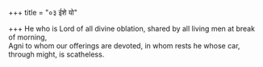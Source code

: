 +++
title = "०३ ईशे यो"

+++
He who is Lord of all divine oblation, shared by all living men at break of morning,  
     Agni to whom our offerings are devoted, in whom rests he whose car, through might, is scatheless.